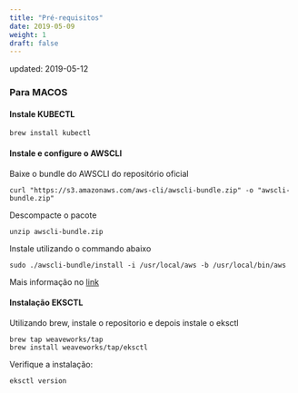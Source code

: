 ```yaml
---
title: "Pré-requisitos"
date: 2019-05-09
weight: 1
draft: false
---
```

updated: 2019-05-12

### Para MACOS

#### Instale KUBECTL 
`````
brew install kubectl
`````

#### Instale e configure o AWSCLI 

Baixe o bundle do AWSCLI do repositório oficial
````
curl "https://s3.amazonaws.com/aws-cli/awscli-bundle.zip" -o "awscli-bundle.zip"
````

Descompacte o pacote
````
unzip awscli-bundle.zip
````

Instale utilizando o commando abaixo
````
sudo ./awscli-bundle/install -i /usr/local/aws -b /usr/local/bin/aws
````

Mais informação no [link](https://docs.aws.amazon.com/cli/latest/userguide/install-macos.html) 

#### Instalação EKSCTL 

Utilizando brew, instale o repositorio e depois instale o eksctl 
```
brew tap weaveworks/tap
brew install weaveworks/tap/eksctl
```

Verifique a instalação:
````
eksctl version
````
